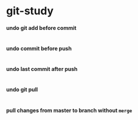 # git-study

#### undo git add before commit
```

```

#### undo commit before push
```

```

#### undo last commit after push
```

```


#### undo git pull
```

```

#### pull changes from master to branch without `merge`
```

```

